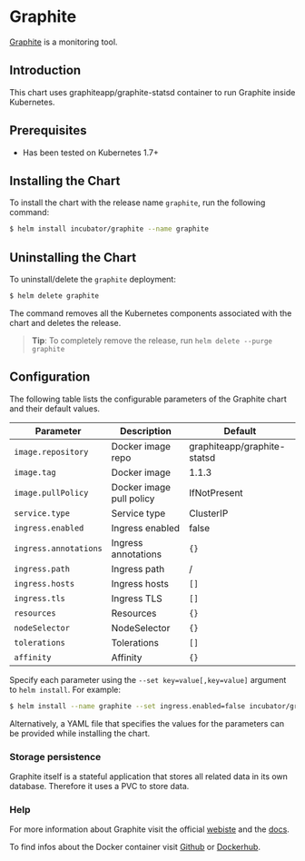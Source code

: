 # Graphite

[Graphite](https://graphiteapp.org/) is a monitoring tool.

## Introduction

This chart uses graphiteapp/graphite-statsd container to run Graphite inside Kubernetes.

## Prerequisites

- Has been tested on Kubernetes 1.7+

## Installing the Chart

To install the chart with the release name `graphite`, run the following command:

```bash
$ helm install incubator/graphite --name graphite
```

## Uninstalling the Chart

To uninstall/delete the `graphite` deployment:

```bash
$ helm delete graphite
```

The command removes all the Kubernetes components associated with the chart and deletes the release.

> **Tip**: To completely remove the release, run `helm delete --purge graphite`

## Configuration

The following table lists the configurable parameters of the Graphite chart and their default values.

|             Parameter                    |            Description              |                  Default               |
|------------------------------------------|-------------------------------------|----------------------------------------|
| `image.repository`                       | Docker image repo                   | graphiteapp/graphite-statsd            |
| `image.tag`                              | Docker image                        | 1.1.3                                  |
| `image.pullPolicy`                       | Docker image pull policy            | IfNotPresent                           |
| `service.type`                           | Service type                        | ClusterIP                              |
| `ingress.enabled`                        | Ingress enabled                     | false                                  |
| `ingress.annotations`                    | Ingress annotations                 | `{}`                                   |
| `ingress.path`                           | Ingress path                        |  /                                     |
| `ingress.hosts`                          | Ingress hosts                       | `[]`                                   |
| `ingress.tls`                            | Ingress TLS                         | `[]`                                   |
| `resources`                              | Resources                           | `{}`                                   |
| `nodeSelector`                           | NodeSelector                        | `{}`                                   |
| `tolerations`                            | Tolerations                         | `[]`                                   |
| `affinity`                               | Affinity                            | `{}`                                   |


Specify each parameter using the `--set key=value[,key=value]` argument to `helm install`. For example:

```bash
$ helm install --name graphite --set ingress.enabled=false incubator/graphite
```

Alternatively, a YAML file that specifies the values for the parameters can be provided while installing the chart.

### Storage persistence

Graphite itself is a stateful application that stores all related data in its own database. Therefore it uses a PVC to store data.

### Help

For more information about Graphite visit the official [webiste](https://graphiteapp.org/) and the [docs](http://graphite.readthedocs.io/en/latest/).

To find infos about the Docker container visit [Github](https://github.com/hopsoft/docker-graphite-statsd) or [Dockerhub](https://hub.docker.com/r/hopsoft/graphite-statsd/).
